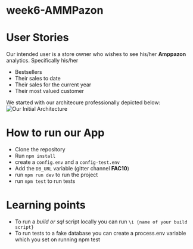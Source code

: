 # week6-AMMPazon


User Stories
===
Our intended user is a store owner who wishes to see his/her **Amppazon** analytics.
Specifically his/her

* Bestsellers
* Their sales to date
* Their sales for the current year
* Their most valued customer

We started with our architecure professionally depicted below:
![Our Initial Architecture](./public/assets/architecture.png)

How to run our App
===
* Clone the repository
* Run `npm install`
* create a `config.env` and a `config-test.env`
* Add the `DB_URL` variable (gitter channel **FAC10**) 
* run `npm run dev` to run the project
* run `npm test` to run tests

Learning points
===
 * To run a *build or sql* script locally you can run 
`\i {name of your build script}`
 * To run tests to a fake database you can create a process.env variable which you set on running npm test

